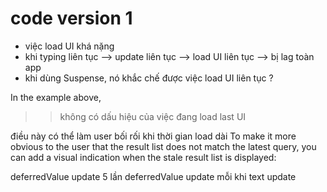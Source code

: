 # code version 1

- việc load UI khá nặng
- khi typing liên tục --> update liên tục --> load UI liên tục --> bị lag toàn app
- khi dùng Suspense, nó khắc chế được việc load UI liên tục ?

In the example above,

<!-- there is no indication that the result list for the latest query is still loading.  -->

> > không có dấu hiệu của việc đang load last UI

<!-- This can be confusing to the user if the new results take a while to load. -->

điều này có thể làm user bối rối khi thời gian load dài
To make it more obvious to the user that the result list does not match the latest query, you can add a visual indication when the stale result list is displayed:

deferredValue update 5 lần
deferredValue update mỗi khi text update
